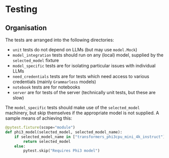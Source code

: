 # Testing

## Organisation

The tests are arranged into the following directories:

- `unit` tests do not depend on LLMs (but may use `model.Mock`)
- `model_integration` tests should run on any (local) model, supplied by the `selected_model` fixture
- `model_specific` tests are for isolating particular issues with individual LLMs
- `need_credentials` tests are for tests which need access to various credentials (mainly `Grammarless` models)
- `notebook` tests are for notebooks
- `server` are for tests of the server (technically unit tests, but these are slow)

The `model_specific` tests should make use of the `selected_model` machinery, but skip themselves if the appropriate model is not supplied.
A sample means of achieving this:

```python
@pytest.fixture(scope="module")
def phi3_model(selected_model, selected_model_name):
    if selected_model_name in ["transformers_phi3cpu_mini_4k_instruct"]:
        return selected_model
    else:
        pytest.skip("Requires Phi3 model")
```